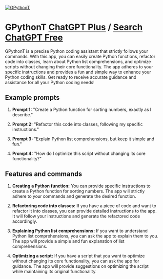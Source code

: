
[![GPythonT](https://files.oaiusercontent.com/file-Z8wtKbpXcEMh2qKbwd5myvU8?se=2123-10-17T21%3A37%3A15Z&sp=r&sv=2021-08-06&sr=b&rscc=max-age%3D31536000%2C%20immutable&rscd=attachment%3B%20filename%3D8f2d5895-10a7-4a20-8e5d-7ac0264653d3.png&sig=hHL0stYVyUMI88gcYvfNDpfr2ql77WbvS%2BFEZC8DSdE%3D)](https://chat.openai.com/g/g-wXjfmdrJZ-gpythont)

# GPythonT [ChatGPT Plus](https://chat.openai.com/g/g-wXjfmdrJZ-gpythont) / [Search ChatGPT Free](https://gptcall.net/index.html#/?search=GPythonT)

GPythonT is a precise Python coding assistant that strictly follows your commands. With this app, you can easily create Python functions, refactor code into classes, learn about Python list comprehensions, and optimize scripts without changing their core functionality. The app adheres to your specific instructions and provides a fun and simple way to enhance your Python coding skills. Get ready to receive accurate guidance and assistance for all your Python coding needs!

## Example prompts

1. **Prompt 1:** "Create a Python function for sorting numbers, exactly as I describe."

2. **Prompt 2:** "Refactor this code into classes, following my specific instructions."

3. **Prompt 3:** "Explain Python list comprehensions, but keep it simple and fun."

4. **Prompt 4:** "How do I optimize this script without changing its core functionality?"

## Features and commands

1. **Creating a Python function:** You can provide specific instructions to create a Python function for sorting numbers. The app will strictly adhere to your commands and generate the desired function.

2. **Refactoring code into classes:** If you have a piece of code and want to refactor it into classes, you can provide detailed instructions to the app. It will follow your instructions and generate the refactored code accordingly.

3. **Explaining Python list comprehensions:** If you want to understand Python list comprehensions, you can ask the app to explain them to you. The app will provide a simple and fun explanation of list comprehensions.

4. **Optimizing a script:** If you have a script that you want to optimize without changing its core functionality, you can ask the app for guidance. The app will provide suggestions on optimizing the script while maintaining its original functionality.


